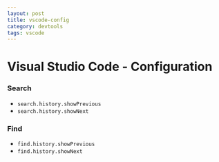 ```yaml
---
layout: post
title: vscode-config
category: devtools
tags: vscode
---
```




# Visual Studio Code - Configuration

### Search

- `search.history.showPrevious`
- `search.history.showNext`

### Find

- `find.history.showPrevious`
- `find.history.showNext`

